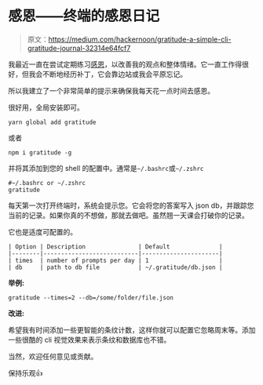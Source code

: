 # 感恩——终端的感恩日记

> 原文：<https://medium.com/hackernoon/gratitude-a-simple-cli-gratitude-journal-32314e64fcf7>

我最近一直在尝试定期练习[感恩](https://hackernoon.com/tagged/gratitude)，以改善我的观点和整体情绪。它一直工作得很好，但我会不断地经历补丁，它会靠边站或我会平原忘记。

所以我建立了一个非常简单的提示来确保我每天花一点时间去感恩。

很好用，全局安装即可。

```
yarn global add gratitude
```

或者

```
npm i gratitude -g
```

并将其添加到您的 shell 的配置中。通常是`~/.bashrc`或`~/.zshrc`

```
#~/.bashrc or ~/.zshrc
gratitude
```

每天第一次打开终端时，系统会提示您。它会将您的答案写入 json db，并跟踪您当前的记录。如果你真的不想做，那就去做吧。虽然翘一天课会打破你的记录。

它也是适度可配置的。

```
| Option | Description               | Default              |
|--------|---------------------------|----------------------|
| times  | number of prompts per day | 1                    |
| db     | path to db file           | ~/.gratitude/db.json |
```

**举例:**

```
gratitude --times=2 --db=/some/folder/file.json
```

**改进:**

希望我有时间添加一些更智能的条纹计数，这样你就可以配置它忽略周末等。添加一些很酷的 cli 视觉效果来表示条纹和数据库也不错。

当然，欢迎任何意见或贡献。

保持乐观👍